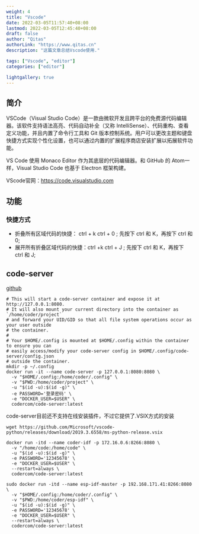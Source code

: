 ```yaml
---
weight: 4
title: "Vscode"
date: 2022-03-05T11:57:40+08:00
lastmod: 2022-03-05T12:45:40+08:00
draft: false
author: "Qitas"
authorLink: "https://www.qitas.cn"
description: "这篇文章总结Vscode使用."

tags: ["Vscode", "editor"]
categories: ["editor"]

lightgallery: true
---
```



## 简介

VSCode（Visual Studio Code）是一款由微软开发且跨平台的免费源代码编辑器。该软件支持语法高亮、代码自动补全（又称 IntelliSense）、代码重构、查看定义功能，并且内置了命令行工具和 Git 版本控制系统。用户可以更改主题和键盘快捷方式实现个性化设置，也可以通过内置的扩展程序商店安装扩展以拓展软件功能。

VS Code 使用 Monaco Editor 作为其底层的代码编辑器。和 GitHub 的 Atom一样，Visual Studio Code 也基于 Electron 框架构建。

VScode官网：https://code.visualstudio.com

## 功能

### 快捷方式

* 折叠所有区域代码的快捷： ctrl + k  ctrl + 0 ; 先按下 ctrl 和 K，再按下 ctrl 和 0;
* 展开所有折叠区域代码的快捷：ctrl +k ctrl + J ; 先按下 ctrl 和 K，再按下 ctrl 和 J;


## code-server


[github](https://github.com/coder/code-server)


```Docker
# This will start a code-server container and expose it at http://127.0.0.1:8080.
# It will also mount your current directory into the container as `/home/coder/project`
# and forward your UID/GID so that all file system operations occur as your user outside
# the container.
#
# Your $HOME/.config is mounted at $HOME/.config within the container to ensure you can
# easily access/modify your code-server config in $HOME/.config/code-server/config.json
# outside the container.
mkdir -p ~/.config
docker run -it --name code-server -p 127.0.0.1:8080:8080 \
  -v "$HOME/.config:/home/coder/.config" \
  -v "$PWD:/home/coder/project" \
  -u "$(id -u):$(id -g)" \
  -e PASSWORD='登录密码' \
  -e "DOCKER_USER=$USER" \
  codercom/code-server:latest
```

code-server目前还不支持在线安装插件，不过它提供了.VSIX方式的安装

```
wget https://github.com/Microsoft/vscode-python/releases/download/2019.3.6558/ms-python-release.vsix
```

```Docker
docker run -itd --name coder-idf -p 172.16.0.6:8266:8080 \
  -v "/home/code:/home/code" \
  -u "$(id -u):$(id -g)" \
  -e PASSWORD='12345678' \
  -e "DOCKER_USER=$USER" \
  --restart=always \
  codercom/code-server:latest
```


```Docker
sudo docker run -itd --name esp-idf-master -p 192.168.171.41:8266:8080 \
  -v "$HOME/.config:/home/coder/.config" \
  -v "$PWD:/home/coder/esp-idf" \
  -u "$(id -u):$(id -g)" \
  -e PASSWORD='12345678' \
  -e "DOCKER_USER=$USER" \
  --restart=always \
  codercom/code-server:latest
```

